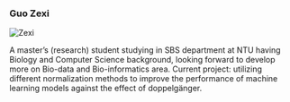 ### Guo Zexi

![Zexi](https://gohwils.github.io/biodatascience/images/guozexi.png)


A master’s (research) student studying in SBS department at NTU having Biology and Computer Science background, looking forward to develop more on Bio-data and Bio-informatics area. Current project: utilizing different normalization methods to improve the performance of machine learning models against the effect of doppelgänger.

